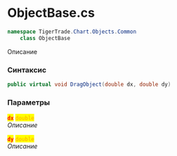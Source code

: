 
# ObjectBase.cs
```csharp
namespace TigerTrade.Chart.Objects.Common  
    class ObjectBase
```

Описание

### Синтаксис
```csharp
public virtual void DragObject(double dx, double dy)
```

### Параметры  
<mark style="color:red;">**`dx`**</mark> <mark style="color:orange;">`double`</mark>  
 *Описание*  
  
<mark style="color:red;">**`dy`**</mark> <mark style="color:orange;">`double`</mark>  
 *Описание*  
  

                    
                    
